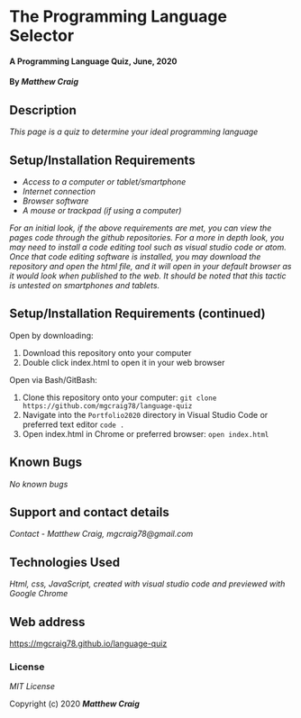 # The Programming Language Selector

#### A Programming Language Quiz, June, 2020

#### By _**Matthew Craig**_

## Description

_This page is a quiz to determine your ideal programming language_

## Setup/Installation Requirements

* _Access to a computer or tablet/smartphone_
* _Internet connection_
* _Browser software_
* _A mouse or trackpad (if using a computer)_

_For an initial look, if the above requirements are met, you can view the pages code through the github repositories. For a more in depth look, you may need to install a code editing tool such as visual studio code or atom. Once that code editing software is installed, you may download the repository and open the html file, and it will open in your default browser as it would look when published to the web. It should be noted that this tactic is untested on smartphones and tablets._

## Setup/Installation Requirements (continued)
Open by downloading:
1. Download this repository onto your computer
2. Double click index.html to open it in your web browser

Open via Bash/GitBash:
1. Clone this repository onto your computer:
`git clone https://github.com/mgcraig78/language-quiz`
2. Navigate into the `Portfolio2020` directory in Visual Studio Code or preferred text editor
`code .`
3. Open index.html in Chrome or preferred browser:
`open index.html`

## Known Bugs

_No known bugs_

## Support and contact details

_Contact - Matthew Craig, mgcraig78@gmail.com_

## Technologies Used

_Html, css, JavaScript, created with visual studio code and previewed with Google Chrome_

## Web address

https://mgcraig78.github.io/language-quiz

### License

*MIT License*

Copyright (c) 2020 **_Matthew Craig_**